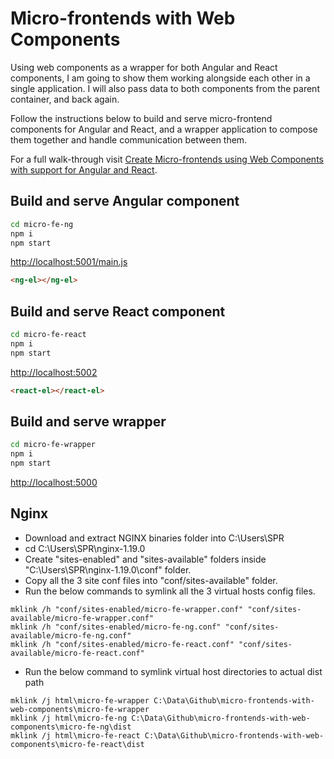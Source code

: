 # Micro-frontends with Web Components

Using web components as a wrapper for both Angular and React components, I am going to show them working alongside each other in a single application. I will also pass data to both components from the parent container, and back again.

Follow the instructions below to build and serve micro-frontend components for Angular and React, and a wrapper application to compose them together and handle communication between them.

For a full walk-through visit [Create Micro-frontends using Web Components with support for Angular and React](https://medium.com/@kitson.mac/create-micro-frontends-using-web-components-with-support-for-angular-and-react-2d6db18f557a?source=friends_link&sk=642e86f203d58724d63d9d98aeb11476).

## Build and serve Angular component

```sh
cd micro-fe-ng
npm i
npm start
```
[http://localhost:5001/main.js](http://localhost:5001/main.js)

```html
<ng-el></ng-el>
```

## Build and serve React component

```sh
cd micro-fe-react
npm i
npm start
```
[http://localhost:5002](http://localhost:5002)


```html
<react-el></react-el>
```

## Build and serve wrapper

```sh
cd micro-fe-wrapper
npm i
npm start
```
[http://localhost:5000](http://localhost:5000)

## Nginx
- Download and extract NGINX binaries folder into C:\Users\SPR
- cd C:\Users\SPR\nginx-1.19.0
- Create "sites-enabled" and "sites-available" folders inside "C:\Users\SPR\nginx-1.19.0\conf" folder.
- Copy all the 3 site conf files into "conf/sites-available" folder.
- Run the below commands to symlink all the 3 virtual hosts config files.
```
mklink /h "conf/sites-enabled/micro-fe-wrapper.conf" "conf/sites-available/micro-fe-wrapper.conf"
mklink /h "conf/sites-enabled/micro-fe-ng.conf" "conf/sites-available/micro-fe-ng.conf"
mklink /h "conf/sites-enabled/micro-fe-react.conf" "conf/sites-available/micro-fe-react.conf"
```
- Run the below command to symlink virtual host directories to actual dist path
```
mklink /j html\micro-fe-wrapper C:\Data\Github\micro-frontends-with-web-components\micro-fe-wrapper
mklink /j html\micro-fe-ng C:\Data\Github\micro-frontends-with-web-components\micro-fe-ng\dist
mklink /j html\micro-fe-react C:\Data\Github\micro-frontends-with-web-components\micro-fe-react\dist
```